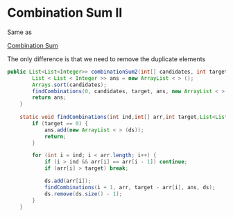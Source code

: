 # Combination Sum II

Same as 

[Combination Sum](Combination%20Sum%20eca1e6a1464b48c59954ca03e5f7f29c.md)

The only difference is that we need to remove the duplicate elements 

```java
public List<List<Integer>> combinationSum2(int[] candidates, int target) {
        List < List < Integer >> ans = new ArrayList < > ();
        Arrays.sort(candidates);
        findCombinations(0, candidates, target, ans, new ArrayList < > ());
        return ans;
    }
    
    static void findCombinations(int ind,int[] arr,int target,List<List<Integer>> ans,List<Integer> ds) {
        if (target == 0) {
            ans.add(new ArrayList < > (ds));
            return;
        }

        for (int i = ind; i < arr.length; i++) {
            if (i > ind && arr[i] == arr[i - 1]) continue;
            if (arr[i] > target) break;

            ds.add(arr[i]);
            findCombinations(i + 1, arr, target - arr[i], ans, ds);
            ds.remove(ds.size() - 1);
        }
    }
```